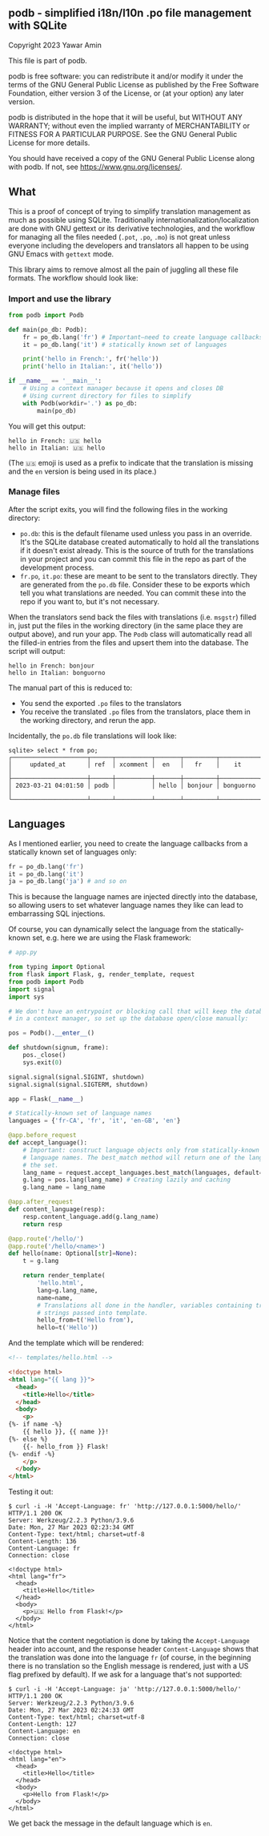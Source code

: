## podb - simplified i18n/l10n .po file management with SQLite

Copyright 2023 Yawar Amin

This file is part of podb.

podb is free software: you can redistribute it and/or modify it under
the terms of the GNU General Public License as published by the Free Software
Foundation, either version 3 of the License, or (at your option) any later
version.

podb is distributed in the hope that it will be useful, but WITHOUT
ANY WARRANTY; without even the implied warranty of MERCHANTABILITY or FITNESS
FOR A PARTICULAR PURPOSE. See the GNU General Public License for more details.

You should have received a copy of the GNU General Public License along with
podb. If not, see <https://www.gnu.org/licenses/>.

## What

This is a proof of concept of trying to simplify translation management as much
as possible using SQLite. Traditionally internationalization/localization are
done with GNU gettext or its derivative technologies, and the workflow for
managing all the files needed (`.pot`, `.po`, `.mo`) is not great unless
everyone including the developers and translators all happen to be using GNU
Emacs with `gettext` mode.

This library aims to remove almost all the pain of juggling all these file
formats. The workflow should look like:

### Import and use the library

```python
from podb import Podb

def main(po_db: Podb):
    fr = po_db.lang('fr') # Important–need to create language callbacks only from
    it = po_db.lang('it') # statically known set of languages

    print('hello in French:', fr('hello'))
    print('hello in Italian:', it('hello'))

if __name__ == '__main__':
    # Using a context manager because it opens and closes DB
    # Using current directory for files to simplify
    with Podb(workdir='.') as po_db:
        main(po_db)
```

You will get this output:

```
hello in French: 🇺🇸 hello
hello in Italian: 🇺🇸 hello
```

(The `🇺🇸` emoji is used as a prefix to indicate that the translation is missing
and the `en` version is being used in its place.)

### Manage files

After the script exits, you will find the following files in the working
directory:

- `po.db`: this is the default filename used unless you pass in an override. It's
  the SQLite database created automatically to hold all the translations if it
  doesn't exist already. This is the source of truth for the translations in
  your project and you can commit this file in the repo as part of the
  development process.
- `fr.po`, `it.po`: these are meant to be sent to the translators directly. They
  are generated from the `po.db` file. Consider these to be exports which tell
  you what translations are needed. You can commit these into the repo if you
  want to, but it's not necessary.

When the translators send back the files with translations (i.e. `msgstr`)
filled in, just put the files in the working directory (in the same place they
are output above), and run your app. The `Podb` class will automatically read
all the filled-in entries from the files and upsert them into the database. The
script will output:

```
hello in French: bonjour
hello in Italian: bonguorno
```

The manual part of this is reduced to:

- You send the exported `.po` files to the translators
- You receive the translated `.po` files from the translators, place them in the
  working directory, and rerun the app.

Incidentally, the `po.db` file translations will look like:

```
sqlite> select * from po;
┌─────────────────────┬──────┬──────────┬───────┬─────────┬───────────┐
│     updated_at      │ ref  │ xcomment │  en   │   fr    │    it     │
├─────────────────────┼──────┼──────────┼───────┼─────────┼───────────┤
│ 2023-03-21 04:01:50 │ podb │          │ hello │ bonjour │ bonguorno │
└─────────────────────┴──────┴──────────┴───────┴─────────┴───────────┘
```

## Languages

As I mentioned earlier, you need to create the language callbacks from a
statically known set of languages only:

```python
fr = po_db.lang('fr')
it = po_db.lang('it')
ja = po_db.lang('ja') # and so on
```

This is because the language names are injected directly into the database, so
allowing users to set whatever language names they like can lead to embarrassing
SQL injections.

Of course, you can dynamically select the language from the statically-known set,
e.g. here we are using the Flask framework:

```python
# app.py

from typing import Optional
from flask import Flask, g, render_template, request
from podb import Podb
import signal
import sys

# We don't have an entrypoint or blocking call that will keep the database open
# in a context manager, so set up the database open/close manually:

pos = Podb().__enter__()

def shutdown(signum, frame):
    pos._close()
    sys.exit(0)

signal.signal(signal.SIGINT, shutdown)
signal.signal(signal.SIGTERM, shutdown)

app = Flask(__name__)

# Statically-known set of language names
languages = {'fr-CA', 'fr', 'it', 'en-GB', 'en'}

@app.before_request
def accept_language():
    # Important: construct language objects only from statically-known set of
    # language names. The best_match method will return one of the languages in
    # the set.
    lang_name = request.accept_languages.best_match(languages, default='en')
    g.lang = pos.lang(lang_name) # Creating lazily and caching
    g.lang_name = lang_name

@app.after_request
def content_language(resp):
    resp.content_language.add(g.lang_name)
    return resp

@app.route('/hello/')
@app.route('/hello/<name>')
def hello(name: Optional[str]=None):
    t = g.lang

    return render_template(
        'hello.html',
        lang=g.lang_name,
        name=name,
        # Translations all done in the handler, variables containing translated
        # strings passed into template.
        hello_from=t('Hello from'),
        hello=t('Hello'))
```

And the template which will be rendered:

```html
<!-- templates/hello.html -->

<!doctype html>
<html lang="{{ lang }}">
  <head>
    <title>Hello</title>
  </head>
  <body>
    <p>
{%- if name -%}
    {{ hello }}, {{ name }}!
{%- else %}
    {{- hello_from }} Flask!
{%- endif -%}
    </p>
  </body>
</html>
```

Testing it out:

```
$ curl -i -H 'Accept-Language: fr' 'http://127.0.0.1:5000/hello/'
HTTP/1.1 200 OK
Server: Werkzeug/2.2.3 Python/3.9.6
Date: Mon, 27 Mar 2023 02:23:34 GMT
Content-Type: text/html; charset=utf-8
Content-Length: 136
Content-Language: fr
Connection: close

<!doctype html>
<html lang="fr">
  <head>
    <title>Hello</title>
  </head>
  <body>
    <p>🇺🇸 Hello from Flask!</p>
  </body>
</html>
```

Notice that the content negotiation is done by taking the `Accept-Language`
header into account, and the response header `Content-Language` shows that the
translation was done into the language `fr` (of course, in the beginning there is
no translation so the English message is rendered, just with a US flag prefixed
by default). If we ask for a language that's not supported:

```
$ curl -i -H 'Accept-Language: ja' 'http://127.0.0.1:5000/hello/'
HTTP/1.1 200 OK
Server: Werkzeug/2.2.3 Python/3.9.6
Date: Mon, 27 Mar 2023 02:24:33 GMT
Content-Type: text/html; charset=utf-8
Content-Length: 127
Content-Language: en
Connection: close

<!doctype html>
<html lang="en">
  <head>
    <title>Hello</title>
  </head>
  <body>
    <p>Hello from Flask!</p>
  </body>
</html>
```

We get back the message in the default language which is `en`.

